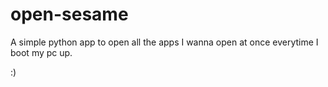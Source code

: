 # open-sesame

A simple python app to open all the apps I wanna open at once everytime I boot my pc up.

:)